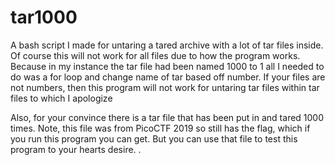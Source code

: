 # tar1000
A bash script I made for untaring a tared archive with a lot of tar files inside.
Of course this will not work for all files due to how the program works. Because in my instance the tar file had been named 1000 to 1 all I needed to do was a  for loop and change name of tar based off number. If your files are not numbers, then this program will not work for untaring tar files within tar files to which I apologize

Also, for your convince there is a tar file that has been put in and tared 1000 times. Note, this file was from PicoCTF 2019 so still has the flag, which if you run this program you can get. But you can use that file to test this program to your hearts desire. .
